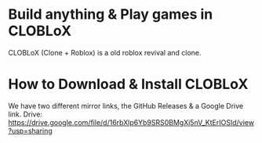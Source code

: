 # Build anything & Play games in CLOBLoX
CLOBLoX (Clone + Roblox) is a old roblox revival and clone.

# How to Download & Install CLOBLoX
We have two different mirror links, the GitHub Releases & a Google Drive link.
Drive: https://drive.google.com/file/d/16rbXlp6Yb9SRS0BMgXj5nV_KtErIOSId/view?usp=sharing
